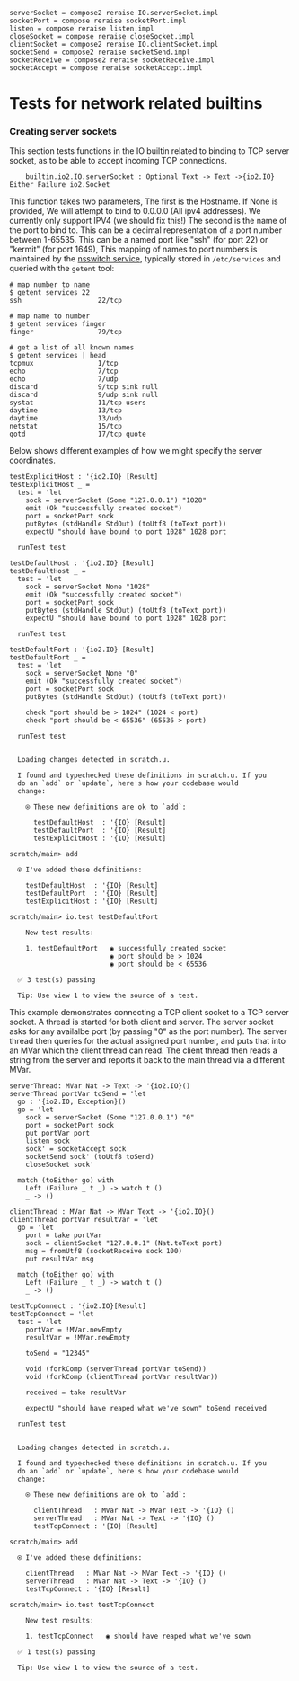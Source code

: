 ``` unison
serverSocket = compose2 reraise IO.serverSocket.impl
socketPort = compose reraise socketPort.impl
listen = compose reraise listen.impl
closeSocket = compose reraise closeSocket.impl
clientSocket = compose2 reraise IO.clientSocket.impl
socketSend = compose2 reraise socketSend.impl
socketReceive = compose2 reraise socketReceive.impl
socketAccept = compose reraise socketAccept.impl
```

# Tests for network related builtins

### Creating server sockets

This section tests functions in the IO builtin related to binding to
TCP server socket, as to be able to accept incoming TCP connections.

``` 
    builtin.io2.IO.serverSocket : Optional Text -> Text ->{io2.IO} Either Failure io2.Socket
```

This function takes two parameters, The first is the Hostname. If None
is provided, We will attempt to bind to 0.0.0.0 (All ipv4
addresses). We currently only support IPV4 (we should fix this\!)
The second is the name of the port to bind to. This can be
a decimal representation of a port number between 1-65535. This can be
a named port like "ssh" (for port 22) or "kermit" (for port 1649),
This mapping of names to port numbers is maintained by the [nsswitch
service](https://en.wikipedia.org/wiki/Name_Service_Switch), typically
stored in `/etc/services` and queried with the `getent` tool:

    # map number to name
    $ getent services 22
    ssh                   22/tcp
    
    # map name to number
    $ getent services finger
    finger                79/tcp
    
    # get a list of all known names
    $ getent services | head
    tcpmux                1/tcp
    echo                  7/tcp
    echo                  7/udp
    discard               9/tcp sink null
    discard               9/udp sink null
    systat                11/tcp users
    daytime               13/tcp
    daytime               13/udp
    netstat               15/tcp
    qotd                  17/tcp quote

Below shows different examples of how we might specify the server coordinates.

``` unison
testExplicitHost : '{io2.IO} [Result]
testExplicitHost _ =
  test = 'let
    sock = serverSocket (Some "127.0.0.1") "1028"
    emit (Ok "successfully created socket")
    port = socketPort sock
    putBytes (stdHandle StdOut) (toUtf8 (toText port))
    expectU "should have bound to port 1028" 1028 port

  runTest test

testDefaultHost : '{io2.IO} [Result]
testDefaultHost _ =
  test = 'let
    sock = serverSocket None "1028"
    emit (Ok "successfully created socket")
    port = socketPort sock
    putBytes (stdHandle StdOut) (toUtf8 (toText port))
    expectU "should have bound to port 1028" 1028 port

  runTest test

testDefaultPort : '{io2.IO} [Result]
testDefaultPort _ =
  test = 'let
    sock = serverSocket None "0"
    emit (Ok "successfully created socket")
    port = socketPort sock
    putBytes (stdHandle StdOut) (toUtf8 (toText port))

    check "port should be > 1024" (1024 < port)
    check "port should be < 65536" (65536 > port)

  runTest test
```

``` ucm

  Loading changes detected in scratch.u.

  I found and typechecked these definitions in scratch.u. If you
  do an `add` or `update`, here's how your codebase would
  change:
  
    ⍟ These new definitions are ok to `add`:
    
      testDefaultHost  : '{IO} [Result]
      testDefaultPort  : '{IO} [Result]
      testExplicitHost : '{IO} [Result]

```
``` ucm
scratch/main> add

  ⍟ I've added these definitions:
  
    testDefaultHost  : '{IO} [Result]
    testDefaultPort  : '{IO} [Result]
    testExplicitHost : '{IO} [Result]

scratch/main> io.test testDefaultPort

    New test results:
  
    1. testDefaultPort   ◉ successfully created socket
                         ◉ port should be > 1024
                         ◉ port should be < 65536
  
  ✅ 3 test(s) passing
  
  Tip: Use view 1 to view the source of a test.

```
This example demonstrates connecting a TCP client socket to a TCP server socket. A thread is started for both client and server. The server socket asks for any availalbe port (by passing "0" as the port number). The server thread then queries for the actual assigned port number, and puts that into an MVar which the client thread can read. The client thread then reads a string from the server and reports it back to the main thread via a different MVar.

``` unison
serverThread: MVar Nat -> Text -> '{io2.IO}()
serverThread portVar toSend = 'let
  go : '{io2.IO, Exception}()
  go = 'let
    sock = serverSocket (Some "127.0.0.1") "0"
    port = socketPort sock
    put portVar port
    listen sock
    sock' = socketAccept sock
    socketSend sock' (toUtf8 toSend)
    closeSocket sock'

  match (toEither go) with
    Left (Failure _ t _) -> watch t ()
    _ -> ()

clientThread : MVar Nat -> MVar Text -> '{io2.IO}()
clientThread portVar resultVar = 'let
  go = 'let
    port = take portVar
    sock = clientSocket "127.0.0.1" (Nat.toText port)
    msg = fromUtf8 (socketReceive sock 100)
    put resultVar msg

  match (toEither go) with
    Left (Failure _ t _) -> watch t ()
    _ -> ()

testTcpConnect : '{io2.IO}[Result]
testTcpConnect = 'let
  test = 'let
    portVar = !MVar.newEmpty
    resultVar = !MVar.newEmpty

    toSend = "12345"

    void (forkComp (serverThread portVar toSend))
    void (forkComp (clientThread portVar resultVar))

    received = take resultVar

    expectU "should have reaped what we've sown" toSend received

  runTest test

```

``` ucm

  Loading changes detected in scratch.u.

  I found and typechecked these definitions in scratch.u. If you
  do an `add` or `update`, here's how your codebase would
  change:
  
    ⍟ These new definitions are ok to `add`:
    
      clientThread   : MVar Nat -> MVar Text -> '{IO} ()
      serverThread   : MVar Nat -> Text -> '{IO} ()
      testTcpConnect : '{IO} [Result]

```
``` ucm
scratch/main> add

  ⍟ I've added these definitions:
  
    clientThread   : MVar Nat -> MVar Text -> '{IO} ()
    serverThread   : MVar Nat -> Text -> '{IO} ()
    testTcpConnect : '{IO} [Result]

scratch/main> io.test testTcpConnect

    New test results:
  
    1. testTcpConnect   ◉ should have reaped what we've sown
  
  ✅ 1 test(s) passing
  
  Tip: Use view 1 to view the source of a test.

```
